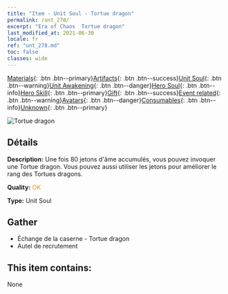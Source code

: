```yaml
---
title: "Item - Unit Soul - Tortue dragon"
permalink: /unt_278/
excerpt: "Era of Chaos  Tortue dragon"
last_modified_at: 2021-06-30
locale: fr
ref: "unt_278.md"
toc: false
classes: wide
---
```

 [Materials](/ItemsFR/){: .btn .btn--primary}[Artifacts](/ItemsFR/Artifacts/){: .btn .btn--success}[Unit Soul](/ItemsFR/UnitSoul/){: .btn .btn--warning}[Unit Awakening](/ItemsFR/UnitAwakening/){: .btn .btn--danger}[Hero Soul](/ItemsFR/HeroSoul/){: .btn .btn--info}[Hero Skill](/ItemsFR/HeroSkill/){: .btn .btn--primary}[Gift](/ItemsFR/Gift/){: .btn .btn--success}[Event related](/ItemsFR/Events/){: .btn .btn--warning}[Avatars](/ItemsFR/Avatars/){: .btn .btn--danger}[Consumables](/ItemsFR/Consumables/){: .btn .btn--info}[Unknown](/ItemsFR/Unknown/){: .btn .btn--primary}

 ![Tortue dragon](/images/u/ti_longgui.jpg)

## Détails
 **Description:** Une fois 80 jetons d'âme accumulés, vous pouvez invoquer une Tortue dragon. Vous pouvez aussi utiliser les jetons pour améliorer le rang des Tortues dragons.

 **Quality:** <span style="color: #FF8C00">OK</span>

 **Type:** Unit Soul

## Gather

*    Échange de la caserne - Tortue dragon 
*    Autel de recrutement 

## This item contains:

  None

